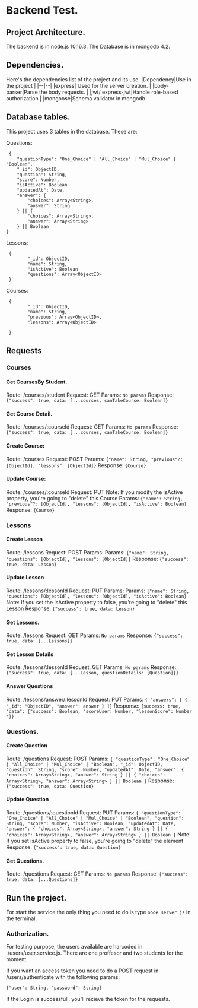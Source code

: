 # Backend Test.

## Project Architecture.
The backend is in node.js 10.16.3.
The Database is in mongodb 4.2.
## Dependencies.
Here's the dependencies list of the project and its use.
|Dependency|Use in the project  |
|--|--|
|express| Used for the server creation.  |
|body-parser|Parse the body requests. |
|jwt/ express-jwt|Handle role-based authorization |
|mongoose|Schema validator in mongodb|

## Database tables.
This project uses 3 tables in the database. These are:

Questions:

     {
	    "questionType": "One_Choice" | "All_Choice" | "Mul_Choice" | "Boolean",
	    "_id": ObjectID,
	    "question": String,
	    "score": Number,
	    "isActive": Boolean
	    "updatedAt": Date,
	    "answer": {
		    "choices": Array<String>,
		    "answer": String
	    } || {
		    "choices": Array<String>,
		    "answer": Array<String>
	    } || Boolean
    }

 Lessons: 

     {
    	    "_id": ObjectID,
    	    "name": String,
    	    "isActive": Boolean
    	    "questions": Array<ObjectID>
     }
 Courses: 

     {
    	    "_id": ObjectID,
    	    "name": String,
    	    "previous": Array<ObjectID>,
	    	"lessons": Array<ObjectID>

     }

## Requests
### Courses
#### Get CoursesBy Student.
Route: /courses/student
Request: GET
Params: `No params`
Response: 
`{"success": true, data: [...courses, canTakeCourse: Boolean]}`

#### Get Course Detail.
Route: /courses/:courseId
Request: GET
Params: `No params`
Response: 
`{"success": true, data: [...courses, canTakeCourse: Boolean]}`


#### Create Course:
Route: /courses
Request: POST
Params: `{"name": String, "previous"?: [ObjectId], "lessons": [ObjectId]}`
Response: `{Course}`

#### Update Course:
Route: /courses/:courseId
Request: PUT
Note: If you modify the isActive property, you're going to "delete" this Course
Params: `{"name": String, "previous"?: [ObjectId], "lessons": [ObjectId], "isActive": Boolean}`
Response: `{Course}`

### Lessons
#### Create Lesson
Route: /lessons
Request: POST
Params: Params: `{"name": String, "questions": [ObjectId], "lessons": [ObjectId]}`
Response: 
`{"success": true, data: Lesson}`

#### Update Lesson
Route: /lessons/:lessonId
Request: PUT
Params: Params: `{"name": String, "questions": [ObjectId], "lessons": [ObjectId], "isActive": Boolean}`
Note: If you set the isActive property to false, you're going to "delete" this Lesson
Response: 
`{"success": true, data: Lesson}`

#### Get Lessons.
Route: /lessons
Request: GET
Params: `No params`
Response: 
`{"success": true, data: [...Lessons]}`

#### Get Lesson Details
Route: /lessons/:lessonId
Request: GET
Params: `No params`
Response: 
`{"success": true, data: {...Lesson, questionDetails: [Question]}}`

#### Answer Questions
Route: /lessons/answer/:lessonId
Request: PUT
Params: 
`{
	"answers": [
		{
			"_id": "ObjectID",
			"answer": answer
		}
	]}`
Response: `{success: true, "data": {"success": Boolean, "scoreUser: Number, "lessonScore": Number "}}`

### Questions.
#### Create Question
Route: /questions
Request: POST
Params: `{
	    "questionType": "One_Choice" | "All_Choice" | "Mul_Choice" | "Boolean",
	    "_id": ObjectID,
	    "question": String,
	    "score": Number,
	    "updatedAt": Date,
	    "answer": {
		    "choices": Array<String>,
		    "answer": String
	    } || {
		    "choices": Array<String>,
		    "answer": Array<String>
	    } || Boolean
    }`
Response: 
`{"success": true, data: Question}`


#### Update Question
Route: /questions/:questionId
Request: PUT
Params: `{
	    "questionType": "One_Choice" | "All_Choice" | "Mul_Choice" | "Boolean",
	    "question": String,
	    "score": Number,
	    "isActive": Boolean,
	    "updatedAt": Date,
	    "answer": {
		    "choices": Array<String>,
		    "answer": String
	    } || {
		    "choices": Array<String>,
		    "answer": Array<String>
	    } || Boolean
    }`
    Note: If you set isActive property to false, you're going to "delete" the element
Response: 
`{"success": true, data: Question}`

#### Get Questions.
Route: /questions
Request: GET
Params: `No params`
Response: 
`{"success": true, data: [...Questions]}`


## Run the project.
For start the service the only thing you need to do is type `node server.js` in the terminal.

### Authorization.

For testing purpose, the users available are harcoded in ./users/user.service.js. There are one proffesor and two students for the moment.

If you want an access token you need to do a POST request in /users/authenticate with the following params: 

    {"user": String, "password": String}
If the Login is successfull, you'll recieve the token for the requests.


